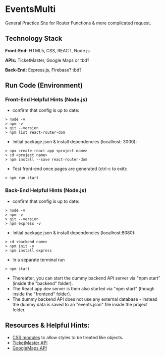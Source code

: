# EventsMulti
General Practice Site for Router Functions & more compilcated request. 

## Technology Stack
**Front-End:** HTML5, CSS, REACT, Node.js

**APIs:** TicketMaster, Google Maps or tbd?

**Back-End:** Express.js, Firebase? tbd?


## Run Code (Environment)
### Front-End Helpful Hints (Node.js)
- confirm that config is up to date:

```
> node -v
> npm -v
> git --version
> npm list react-router-dom
```

- Initial package.json & install dependencies (localhost: 3000):
```
> npx create-react-app <project name>
> cd <project name>
> npm install --save react-router-dom
```
- Test front-end once pages are generated (ctrl-c to exit):
```
> npm run start
```

### Back-End Helpful Hints (Node.js)
- confirm that config is up to date:

```
> node -v
> npm -v
> git --version
> npm express -v 
```

- Initial package.json & install dependencies (localhost:8080):
```
> cd <backend name>
> npm init -y
> npm install express 
```

- In a separate terminal run
```
> npm start
```


- Thereafter, you can start the dummy backend API server via "npm start" (inside the "backend" folder).
- The React app dev server is then also started via "npm start" (though inside the "frontend" folder).
- The dummy backend API does not use any external database - instead the dummy data is saved to an "events.json" file inside the project folder.


## Resources & Helpful Hints:
- [CSS modules](https://create-react-app.dev/docs/adding-a-css-modules-stylesheet/) to allow styles to be treated like objects.
- [TicketMaster API](https://developer.ticketmaster.com/products-and-docs/apis/getting-started/)
- [GoogleMaps API](https://mapsplatform.google.com/?utm_source=search&utm_medium=googleads&utm_campaign=brand_core_exa_desk_mobile_us&gclid=CjwKCAjwov6hBhBsEiwAvrvN6It7s5nDPDkGxoELArYxrXgEEmysA79BnaoTIwxoXKs7NfHHeIvu_BoCmSIQAvD_BwE&gclsrc=aw.ds)